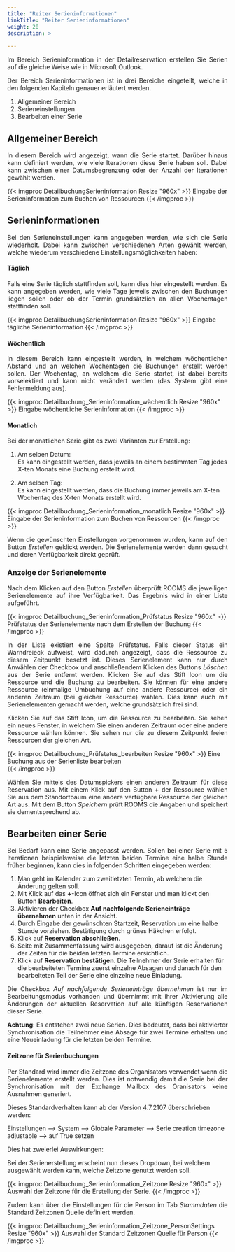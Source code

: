 ```yaml
---
title: "Reiter Serieninformationen"
linkTitle: "Reiter Serieninformationen"
weight: 20
description: >
   
---
```

<p style="text-align: justify">
Im Bereich Serieninformation in der Detailreservation erstellen Sie Serien auf die gleiche Weise wie in Microsoft Outlook. </p>

<p style="text-align: justify">
Der Bereich Serieninformationen ist in drei Bereiche eingeteilt, welche in den folgenden Kapiteln genauer erläutert werden. </p>

1. Allgemeiner Bereich
2. Serieneinstellungen
3. Bearbeiten einer Serie

## Allgemeiner Bereich

<p style="text-align: justify">
In diesem Bereich wird angezeigt, wann die Serie startet. Darüber hinaus kann definiert werden, wie viele Iterationen diese Serie haben soll. Dabei kann zwischen einer Datumsbegrenzung oder der Anzahl der Iterationen gewählt werden. </p>

{{< imgproc DetailbuchungSerieninformation Resize "960x" >}}
Eingabe der Serieninformation zum Buchen von Ressourcen
{{< /imgproc >}}

## Serieninformationen
<p style="text-align: justify">
Bei den Serieneinstellungen kann angegeben werden, wie sich die Serie wiederholt. Dabei kann zwischen verschiedenen Arten gewählt werden, welche wiederum verschiedene Einstellungsmöglichkeiten haben: </p>

#### Täglich

<p style="text-align: justify">
Falls eine Serie täglich stattfinden soll, kann dies hier eingestellt werden. Es kann angegeben werden, wie viele Tage jeweils zwischen den Buchungen liegen sollen oder ob der Termin grundsätzlich an allen Wochentagen stattfinden soll. </p>

{{< imgproc DetailbuchungSerieninformation Resize "960x" >}}
Eingabe tägliche Serieninformation
{{< /imgproc >}}

#### Wöchentlich

<p style="text-align: justify">
In diesem Bereich kann eingestellt werden, in welchem wöchentlichen Abstand und an welchen Wochentagen die Buchungen erstellt werden sollen. Der Wochentag, an welchem die Serie startet, ist dabei bereits vorselektiert und kann nicht verändert werden (das System gibt eine Fehlermeldung aus). </p>

{{< imgproc Detailbuchung_Serieninformation_wächentlich Resize "960x" >}}
Eingabe wöchentliche Serieninformation
{{< /imgproc >}}

#### Monatlich

<p style="text-align: justify">
Bei der monatlichen Serie gibt es zwei Varianten zur Erstellung: </p>

1. Am selben Datum:</br>
Es kann eingestellt werden, dass jeweils an einem bestimmten Tag jedes X-ten Monats eine Buchung erstellt wird.

2. Am selben Tag: </br>
Es kann eingestellt werden, dass die Buchung immer jeweils am X-ten Wochentag des X-ten Monats erstellt wird.

{{< imgproc Detailbuchung_Serieninformation_monatlich Resize "960x" >}}
Eingabe der Serieninformation zum Buchen von Ressourcen 
{{< /imgproc >}}

<p style="text-align: justify">
Wenn die gewünschten Einstellungen vorgenommen wurden, kann auf den Button <i>Erstellen</i> geklickt werden. Die Serienelemente werden dann gesucht und deren Verfügbarkeit direkt geprüft. </p>

### Anzeige der Serienelemente 

<p style="text-align: justify">
Nach dem Klicken auf den Button <i>Erstellen</i> überprüft ROOMS die jeweiligen Serienelemente auf ihre Verfügbarkeit. Das Ergebnis wird in einer Liste aufgeführt. </p>

{{< imgproc Detailbuchung_Serieninformation_Prüfstatus Resize "960x" >}}
Prüfstatus der Serienelemente nach dem Erstellen der Buchung 
{{< /imgproc >}}

<p style="text-align: justify">
In der Liste existiert eine Spalte Prüfstatus. Falls dieser Status ein Warndreieck aufweist, wird dadurch angezeigt, dass die Ressource zu diesem Zeitpunkt besetzt ist. Dieses Serienelement kann nur durch Anwählen der Checkbox und anschließendem Klicken des Buttons <i>Löschen</i> aus der Serie entfernt werden. Klicken Sie auf das Stift Icon um die Ressource und die Buchung zu bearbeiten. Sie können für eine andere Ressource (einmalige Umbuchung auf eine andere Ressource) oder ein anderen Zeitraum (bei gleicher Ressource) wählen. Dies kann auch mit Serienelementen gemacht werden, welche grundsätzlich frei sind. </p>

<p style="text-align: justify">
Klicken Sie auf das Stift Icon, um die Ressource zu bearbeiten. Sie sehen ein neues Fenster, in welchem Sie einen anderen Zeitraum oder eine andere Ressource wählen können. Sie sehen nur die zu diesem Zeitpunkt freien Ressourcen der gleichen Art. </p>

{{< imgproc Detailbuchung_Prüfstatus_bearbeiten Resize "960x" >}}
Eine Buchung aus der Serienliste bearbeiten  
{{< /imgproc >}}

<p style="text-align: justify">
Wählen Sie mittels des Datumspickers einen anderen Zeitraum für diese Reservation aus. Mit einem Klick auf den Button <b>+</b> der Ressource wählen Sie aus dem Standortbaum eine andere verfügbare Ressource der gleichen Art aus. Mit dem Button <i>Speichern</i> prüft ROOMS die Angaben und speichert sie dementsprechend ab. </p>

## Bearbeiten einer Serie 

<p style="text-align: justify">
Bei Bedarf kann eine Serie angepasst werden. Sollen bei einer Serie mit 5 Iterationen beispielsweise die letzten beiden Termine eine halbe Stunde früher beginnen, kann dies in folgenden Schritten eingegeben werden: </p>

1.	Man geht im Kalender zum zweitletzten Termin, ab welchem die Änderung gelten soll. 
2.	Mit Klick auf das <b>+</b>-Icon öffnet sich ein Fenster und man klickt den Button <b>Bearbeiten</b>.
3.	Aktivieren der Checkbox <b>Auf nachfolgende Serieneinträge übernehmen</b> unten in der Ansicht.
4.	Durch Eingabe der gewünschten Startzeit, Reservation um eine halbe Stunde vorziehen. Bestätigung durch grünes Häkchen erfolgt.
5.	Klick auf <b>Reservation abschließen</b>.
6.	Seite mit Zusammenfassung wird ausgegeben, darauf ist die Änderung der Zeiten für die beiden letzten Termine ersichtlich.
7.	Klick auf <b>Reservation bestätigen</b>. Die Teilnehmer der Serie erhalten für die bearbeiteten Termine zuerst einzelne Absagen und danach für den bearbeiteten Teil der Serie eine einzelne neue Einladung.

<p style="text-align: justify">
Die Checkbox <i>Auf nachfolgende Serieneinträge übernehmen</i> ist nur im Bearbeitungsmodus vorhanden und übernimmt mit ihrer Aktivierung alle Änderungen der aktuellen Reservation auf alle künftigen Reservationen dieser Serie. </p>

<p style="text-align: justify">
<b>Achtung</b>: Es entstehen zwei neue Serien. Dies bedeutet, dass bei aktivierter Synchronisation die Teilnehmer eine Absage für zwei Termine erhalten und eine Neueinladung für die letzten beiden Termine. </p>

#### Zeitzone für Serienbuchungen

<p style="text-align: justify">
Per Standard wird immer die Zeitzone des Organisators verwendet wenn die Serienelemente erstellt werden. Dies ist notwendig damit die Serie bei der Synchronisation mit der Exchange Mailbox des Oranisators keine Ausnahmen generiert. </br>

Dieses Standardverhalten kann ab der Version 4.7.2107 überschrieben werden: </br>

Einstellungen --> System --> Globale Parameter --> Serie creation timezone adjustable --> auf True setzen </br>

Dies hat zweierlei Auswirkungen: </br>

Bei der Serienerstellung erscheint nun dieses Dropdown, bei welchem ausgewählt werden kann, welche Zeitzone genutzt werden soll. </p>

{{< imgproc Detailbuchung_Serieninformation_Zeitzone Resize "960x" >}}
Auswahl der Zeitzone für die Erstellung der Serie.
{{< /imgproc >}}

<p style="text-align: justify">
Zudem kann über die Einstellungen für die Person im Tab <i>Stammdaten</i> die Standard Zeitzonen Quelle definiert werden. </p>

{{< imgproc Detailbuchung_Serieninformation_Zeitzone_PersonSettings Resize "960x" >}}
Auswahl der Standard Zeitzonen Quelle für Person
{{< /imgproc >}}
